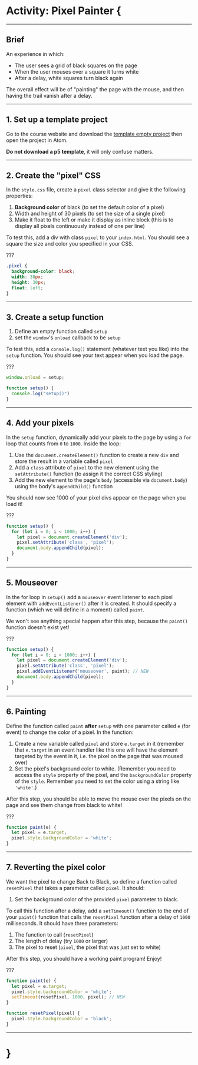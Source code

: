 # Activity: Pixel Painter {

---

## Brief

An experience in which:

- The user sees a grid of black squares on the page
- When the user mouses over a square it turns white
- After a delay, white squares turn black again

The overall effect will be of "painting" the page with the mouse, and then having the trail vanish after a delay.

---

## 1. Set up a template project

Go to the course website and download the [template empty project](https://github.com/pippinbarr/cart263-2020/raw/master/templates/empty-project.zip) then open the project in Atom.

__Do not download a p5 template__, it will only confuse matters.

---

## 2. Create the "pixel" CSS

In the `style.css` file, create a `pixel` class selector and give it the following properties:

1. __Background color__ of black (to set the default color of a pixel)
1. Width and height of 30 pixels (to set the size of a single pixel)
1. Make it float to the left or make it display as inline block (this is to display all pixels continuously instead of one per line)

To test this, add a div with class `pixel` to your `index.html`. You should see a square the size and color you specified in your CSS.

???

```css
.pixel {
  background-color: black;
  width: 30px;
  height: 30px;
  float: left;
}
```

---

## 3. Create a setup function

1. Define an empty function called `setup`
1. set the `window`'s `onload` callback to be `setup`

To test this, add a `console.log()` statement (whatever text you like) into the `setup` function. You should see your text appear when you load the page.

???

```javascript
window.onload = setup;

function setup() {
  console.log("setup()")
}
```

---

## 4. Add your pixels

In the `setup` function, dynamically add your pixels to the page by using a `for` loop that counts from `0` to `1000`. Inside the loop:

1. Use the `document.createElement()` function to create a new `div` and store the result in a variable called `pixel`
1. Add a `class` attribute of `pixel` to the new element using the `setAttribute()` function (to assign it the correct CSS styling)
1. Add the new element to the page's `body` (accessible via `document.body`) using the body's `appendChild()` function

You should now see 1000 of your pixel divs appear on the page when you load it!

???

```javascript
function setup() {
  for (let i = 0; i < 1000; i++) {
    let pixel = document.createElement('div');
    pixel.setAttribute('class', 'pixel');
    document.body.appendChild(pixel);
  }
}
```

---

## 5. Mouseover
In the for loop in `setup()` add a `mouseover` event listener to each pixel element with `addEventListener()` after it is created. It should specify a function (which we will define in a moment) called `paint`.

We won't see anything special happen after this step, because the `paint()` function doesn't exist yet!

???

```javascript
function setup() {
  for (let i = 0; i < 1000; i++) {
    let pixel = document.createElement('div');
    pixel.setAttribute('class', 'pixel');
    pixel.addEventListener('mouseover', paint); // NEW
    document.body.appendChild(pixel);
  }
}
```

---

## 6. Painting

Define the function called `paint` __after__ `setup` with one parameter called `e` (for event) to change the color of a pixel. In the function:

1. Create a new variable called `pixel` and store `e.target` in it (remember that `e.target` in an event handler like this one will have the element targeted by the event in it, i.e. the pixel on the page that was moused over)
1. Set the pixel's background color to white. (Remember you need to access the `style` property of the pixel, and the `backgroundColor` property of the `style`. Remember you need to set the color using a string like `'white'`.)

After this step, you should be able to move the mouse over the pixels on the page and see them change from black to white!

???

```javascript
function paint(e) {
  let pixel = e.target;
  pixel.style.backgroundColor = 'white';
}
```

---

## 7. Reverting the pixel color

We want the pixel to change Back to Black, so define a function called `resetPixel` that takes a parameter called `pixel`. It should:

1. Set the background color of the provided `pixel` parameter to black.

To call this function after a delay, add a `setTimeout()` function to the end of your `paint()` function that calls the `resetPixel` function after a delay of `1000` milliseconds. It should have three parameters:
  1. The function to call (`resetPixel`)
  2. The length of delay (try `1000` or larger)
  3. The pixel to reset (`pixel`, the pixel that was just set to white)

After this step, you should have a working paint program! Enjoy!

???

```javascript
function paint(e) {
  let pixel = e.target;
  pixel.style.backgroundColor = 'white';
  setTimeout(resetPixel, 1000, pixel); // NEW
}

function resetPixel(pixel) {
  pixel.style.backgroundColor = 'black';
}
```

---

# }

